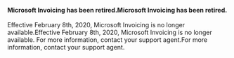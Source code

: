 <span data-ttu-id="a1c81-101">**Microsoft Invoicing has been retired.**</span><span class="sxs-lookup"><span data-stu-id="a1c81-101">**Microsoft Invoicing has been retired.**</span></span><br><br>
<span data-ttu-id="a1c81-102">Effective February 8th, 2020, Microsoft Invoicing is no longer available.</span><span class="sxs-lookup"><span data-stu-id="a1c81-102">Effective February 8th, 2020, Microsoft Invoicing is no longer available.</span></span> <span data-ttu-id="a1c81-103">For more information, contact your support agent.</span><span class="sxs-lookup"><span data-stu-id="a1c81-103">For more information, contact your support agent.</span></span>  
